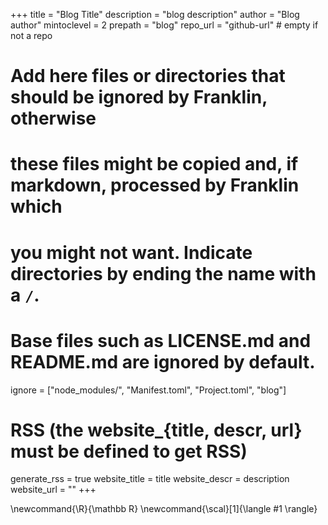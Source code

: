 <!--
Add here global page variables to use throughout your website.
-->
+++
title = "Blog Title"
description = "blog description"
author = "Blog author"
mintoclevel = 2
prepath = "blog"
repo_url = "github-url" # empty if not a repo

# Add here files or directories that should be ignored by Franklin, otherwise
# these files might be copied and, if markdown, processed by Franklin which
# you might not want. Indicate directories by ending the name with a `/`.
# Base files such as LICENSE.md and README.md are ignored by default.
ignore = ["node_modules/", "Manifest.toml", "Project.toml", "blog"]

# RSS (the website_{title, descr, url} must be defined to get RSS)
generate_rss = true
website_title = title 
website_descr = description
website_url   = ""
+++

<!--
Add here global latex commands to use throughout your pages.
-->
\newcommand{\R}{\mathbb R}
\newcommand{\scal}[1]{\langle #1 \rangle}
